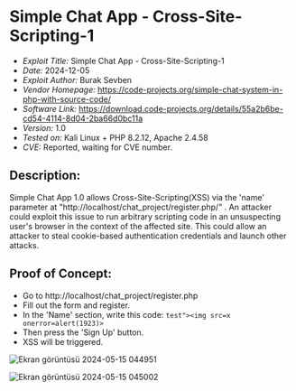 # Simple Chat App - Cross-Site-Scripting-1
+ *Exploit Title:* Simple Chat App - Cross-Site-Scripting-1
+ *Date:* 2024-12-05
+ *Exploit Author:* Burak Sevben
+ *Vendor Homepage:* https://code-projects.org/simple-chat-system-in-php-with-source-code/
+ *Software Link:* https://download.code-projects.org/details/55a2b6be-cd54-4114-8d04-2ba66d0bc11a
+ *Version:* 1.0
+ *Tested on:* Kali Linux + PHP 8.2.12, Apache 2.4.58
+ *CVE:* Reported, waiting for CVE number.
  
## Description:
Simple Chat App 1.0 allows Cross-Site-Scripting(XSS) via the 'name' parameter at "http://localhost/chat_project/register.php/" . An attacker could exploit this issue to run arbitrary scripting code in an unsuspecting user's browser in the context of the affected site. This could allow an attacker to steal cookie-based authentication credentials and launch other attacks.

## Proof of Concept:
+ Go to http://localhost/chat_project/register.php
+ Fill out the form and register.
+ In the 'Name' section, write this code: `test"><img src=x onerror=alert(1923)>`
+ Then press the 'Sign Up' button.
+ XSS will be triggered.

![Ekran görüntüsü 2024-05-15 044951](https://github.com/BurakSevben/CVEs/assets/117217689/7c769158-7cbb-45a9-924f-d9b5ba3abc9e)

![Ekran görüntüsü 2024-05-15 045002](https://github.com/BurakSevben/CVEs/assets/117217689/62992a40-0ba5-4bc1-9370-8f228b4c0887)
